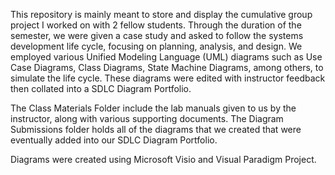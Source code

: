 This repository is mainly meant to store and display the cumulative group project I worked on with 2 fellow students. 
Through the duration of the semester, we were given a case study and asked to follow the systems development life cycle, focusing on planning, analysis, and design.
We employed various Unified Modeling Language (UML) diagrams such as Use Case Diagrams, Class Diagrams, State Machine Diagrams, among others, to simulate the life cycle.
These diagrams were edited with instructor feedback then collated into a SDLC Diagram Portfolio. 

The Class Materials Folder include the lab manuals given to us by the instructor, along with various supporting documents.
The Diagram Submissions folder holds all of the diagrams that we created that were eventually added into our SDLC Diagram Portfolio.

Diagrams were created using Microsoft Visio and Visual Paradigm Project.
